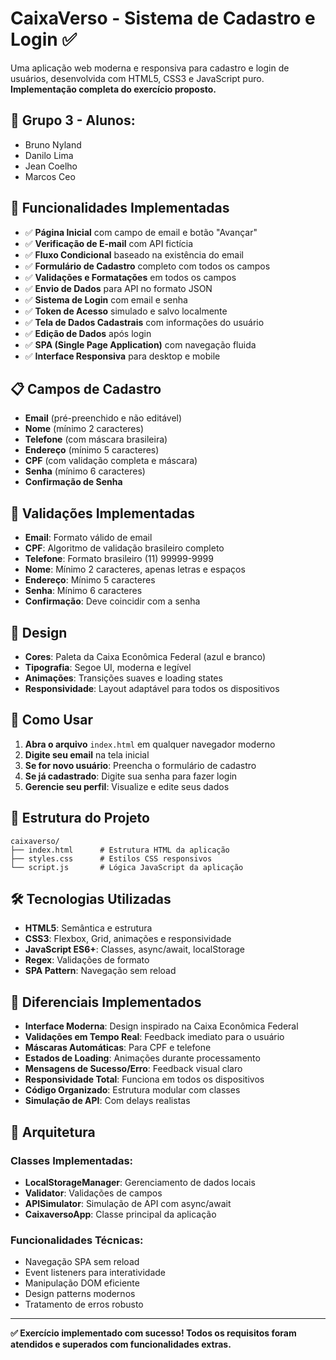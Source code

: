 # CaixaVerso - Sistema de Cadastro e Login ✅

Uma aplicação web moderna e responsiva para cadastro e login de usuários, desenvolvida com HTML5, CSS3 e JavaScript puro. **Implementação completa do exercício proposto.**

## 👥 Grupo 3 - Alunos:
   - Bruno Nyland
   - Danilo Lima
   - Jean Coelho
   - Marcos Ceo

## 🎯 Funcionalidades Implementadas

- ✅ **Página Inicial** com campo de email e botão "Avançar"
- ✅ **Verificação de E-mail** com API fictícia
- ✅ **Fluxo Condicional** baseado na existência do email
- ✅ **Formulário de Cadastro** completo com todos os campos
- ✅ **Validações e Formatações** em todos os campos
- ✅ **Envio de Dados** para API no formato JSON
- ✅ **Sistema de Login** com email e senha
- ✅ **Token de Acesso** simulado e salvo localmente
- ✅ **Tela de Dados Cadastrais** com informações do usuário
- ✅ **Edição de Dados** após login
- ✅ **SPA (Single Page Application)** com navegação fluida
- ✅ **Interface Responsiva** para desktop e mobile

## 📋 Campos de Cadastro

- **Email** (pré-preenchido e não editável)
- **Nome** (mínimo 2 caracteres)
- **Telefone** (com máscara brasileira)
- **Endereço** (mínimo 5 caracteres)
- **CPF** (com validação completa e máscara)
- **Senha** (mínimo 6 caracteres)
- **Confirmação de Senha**

## 🔧 Validações Implementadas

- **Email**: Formato válido de email
- **CPF**: Algoritmo de validação brasileiro completo
- **Telefone**: Formato brasileiro (11) 99999-9999
- **Nome**: Mínimo 2 caracteres, apenas letras e espaços
- **Endereço**: Mínimo 5 caracteres
- **Senha**: Mínimo 6 caracteres
- **Confirmação**: Deve coincidir com a senha

## 🎨 Design

- **Cores**: Paleta da Caixa Econômica Federal (azul e branco)
- **Tipografia**: Segoe UI, moderna e legível
- **Animações**: Transições suaves e loading states
- **Responsividade**: Layout adaptável para todos os dispositivos

## 🚀 Como Usar

1. **Abra o arquivo** `index.html` em qualquer navegador moderno
2. **Digite seu email** na tela inicial
3. **Se for novo usuário**: Preencha o formulário de cadastro
4. **Se já cadastrado**: Digite sua senha para fazer login
5. **Gerencie seu perfil**: Visualize e edite seus dados

## 📁 Estrutura do Projeto

```
caixaverso/
├── index.html      # Estrutura HTML da aplicação
├── styles.css      # Estilos CSS responsivos
└── script.js       # Lógica JavaScript da aplicação
```

## 🛠️ Tecnologias Utilizadas

- **HTML5**: Semântica e estrutura
- **CSS3**: Flexbox, Grid, animações e responsividade
- **JavaScript ES6+**: Classes, async/await, localStorage
- **Regex**: Validações de formato
- **SPA Pattern**: Navegação sem reload

## 🎯 Diferenciais Implementados

- **Interface Moderna**: Design inspirado na Caixa Econômica Federal
- **Validações em Tempo Real**: Feedback imediato para o usuário
- **Máscaras Automáticas**: Para CPF e telefone
- **Estados de Loading**: Animações durante processamento
- **Mensagens de Sucesso/Erro**: Feedback visual claro
- **Responsividade Total**: Funciona em todos os dispositivos
- **Código Organizado**: Estrutura modular com classes
- **Simulação de API**: Com delays realistas

## 📝 Arquitetura

### Classes Implementadas:
- **LocalStorageManager**: Gerenciamento de dados locais
- **Validator**: Validações de campos
- **APISimulator**: Simulação de API com async/await
- **CaixaversoApp**: Classe principal da aplicação

### Funcionalidades Técnicas:
- Navegação SPA sem reload
- Event listeners para interatividade
- Manipulação DOM eficiente
- Design patterns modernos
- Tratamento de erros robusto

---

**✅ Exercício implementado com sucesso! Todos os requisitos foram atendidos e superados com funcionalidades extras.**

